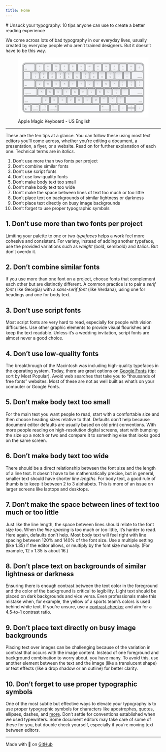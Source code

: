```yaml
---
title: Home
---
```


<hgroup markdown="1">
# Unsuck your typography: 10 tips anyone can use to create a better reading experience

We come across lots of bad typography in our everyday lives, usually created by everyday people who aren’t trained designers. But it doesn’t have to be this way.
</hgroup>

<figure>
  <img src="assets/img/apple-magic-keyboard.png" alt="computer keyboard" />
  <figcaption>Apple Magic Keyboard - US English</figcaption>
</figure>

---

These are the ten tips at a glance. You can follow these using most text editors you’ll come across, whether you’re editing a document, a presentation, a flyer, or a website. Read on for further explanation of each one. Technical terms are in *italics*.

1. Don’t use more than two fonts per project
1. Don’t combine similar fonts
1. Don’t use script fonts
1. Don’t use low-quality fonts
1. Don’t make body text too small
1. Don’t make body text too wide
1. Don’t make the space between lines of text too much or too little
1. Don’t place text on backgrounds of similar lightness or darkness
1. Don’t place text directly on busy image backgrounds
1. Don’t forget to use proper typographic symbols

## 1. Don’t use more than two fonts per project

Limiting your palette to one or two *typefaces* helps a work feel more cohesive and consistent. For variety, instead of adding another typeface, use the provided variations such as *weight* (bold, semibold) and italics. But don’t overdo it.

## 2. Don’t combine similar fonts

If you use more than one font on a project, choose fonts that complement each other but are distinctly different. A common practice is to pair a *serif font* (like Georgia) with a *sans-serif font* (like Verdana), using one for headings and one for body text.

## 3. Don’t use script fonts

Most script fonts are very hard to read, especially for people with vision difficulties. Use other graphic elements to provide visual flourishes and keep the text readable. Unless it’s a wedding invitation, script fonts are almost never a good choice.

## 4. Don’t use low-quality fonts

The breakthrough of the Macintosh was including high-quality typefaces in the operating system. Today, there are great options on [Google Fonts](https://fonts.google.com/) (tip: sort by Most Popular). Avoid web searches that take you to “thousands of free fonts” websites. Most of these are not as well built as what’s on your computer or Google Fonts.

## 5. Don’t make body text too small

For the main text you want people to read, start with a comfortable size and then choose heading sizes relative to that. Defaults don’t help because document editor defaults are usually based on old print conventions. With more people reading on high-resolution digital screens, start with bumping the size up a notch or two and compare it to something else that looks good on the same screen.

## 6. Don’t make body text too wide

There should be a direct relationship between the font size and the length of a line text. It doesn’t have to be mathematically precise, but in general, smaller text should have shorter *line lengths*. For body text, a good rule of thumb is to keep it between 2 to 3 alphabets. This is more of an issue on larger screens like laptops and desktops.

## 7. Don’t make the space between lines of text too much or too little

Just like the line length, the space between lines should relate to the font size too. When the *line spacing* is too much or too little, it’s harder to read. Here again, defaults don’t help. Most body text will feel right with line spacing between 120% and 140% of the font size. Use a multiple setting (like 1.35) if the editor allows, or multiply by the font size manually. (For example, 12 x 1.35 is about 16.)

## 8. Don’t place text on backgrounds of similar lightness or darkness

Ensuring there is enough contrast between the text color in the foreground and the color of the background is critical to legibility. Light text should be placed on dark backgrounds and vice versa. Even professionals make this mistake when, for example, the yellow of a sports team’s colors is used behind white text. If you’re unsure, use a [contrast checker](https://coolors.co/contrast-checker) and aim for a 4.5-to-1 contrast ratio.

## 9. Don’t place text directly on busy image backgrounds

Placing text over images can be challenging because of the variation in contrast that occurs with the image content. Instead of one foreground and background combination to worry about, you have many. To avoid this, use another element between the text and the image (like a translucent shape) or text effects (like a drop shadow or an outline) for better clarity.

## 10. Don’t forget to use proper typographic symbols

One of the most subtle but effective ways to elevate your typography is to use proper typographic symbols for characters like apostrophes, quotes, ellipses, dashes, and [more](https://practicaltypography.com/type-composition.html). Don’t settle for conventions established when we used typewriters. Some document editors may take care of some of these for you, but double check yourself, especially if you’re moving text between editors.

---

Made with 🤖 on [GitHub](https://github.com/pglevy/unsuck-your-typography#readme)